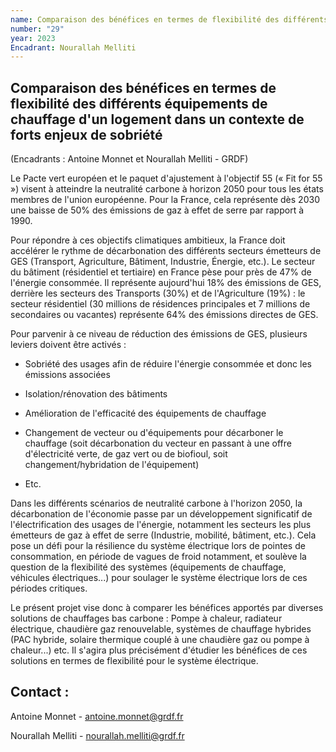 ```yaml
---
name: Comparaison des bénéfices en termes de flexibilité des différents équipements de chauffage
number: "29"
year: 2023
Encadrant: Nourallah Melliti
---
```


## Comparaison des bénéfices en termes de flexibilité des différents équipements de chauffage d'un logement dans un contexte de forts enjeux de sobriété

(Encadrants : Antoine Monnet et Nourallah Melliti - GRDF)

Le Pacte vert européen et le paquet d'ajustement à l'objectif 55 (« Fit
for 55 ») visent à atteindre la neutralité carbone à horizon 2050 pour
tous les états membres de l'union européenne. Pour la France, cela
représente dès 2030 une baisse de 50% des émissions de gaz à effet de
serre par rapport à 1990.

Pour répondre à ces objectifs climatiques ambitieux, la France doit
accélérer le rythme de décarbonation des différents secteurs émetteurs
de GES (Transport, Agriculture, Bâtiment, Industrie, Énergie, etc.). Le
secteur du bâtiment (résidentiel et tertiaire) en France pèse pour près
de 47% de l'énergie consommée. Il représente aujourd'hui 18% des
émissions de GES, derrière les secteurs des Transports (30%) et de
l'Agriculture (19%) : le secteur résidentiel (30 millions de résidences
principales et 7 millions de secondaires ou vacantes) représente 64% des
émissions directes de GES.

Pour parvenir à ce niveau de réduction des émissions de GES, plusieurs
leviers doivent être activés :

-   Sobriété des usages afin de réduire l'énergie consommée et donc les émissions associées

-   Isolation/rénovation des bâtiments

-   Amélioration de l'efficacité des équipements de chauffage

-   Changement de vecteur ou d\'équipements pour décarboner le chauffage (soit décarbonation du vecteur en passant à une offre d\'électricité verte, de gaz vert ou de biofioul, soit changement/hybridation de l'équipement)

-   Etc.

Dans les différents scénarios de neutralité carbone à l'horizon 2050, la
décarbonation de l'économie passe par un développement significatif de
l'électrification des usages de l'énergie, notamment les secteurs les
plus émetteurs de gaz à effet de serre (Industrie, mobilité, bâtiment,
etc.). Cela pose un défi pour la résilience du système électrique lors
de pointes de consommation, en période de vagues de froid notamment, et
soulève la question de la flexibilité des systèmes (équipements de
chauffage, véhicules électriques\...) pour soulager le système
électrique lors de ces périodes critiques.

Le présent projet vise donc à comparer les bénéfices apportés par
diverses solutions de chauffages bas carbone : Pompe à chaleur,
radiateur électrique, chaudière gaz renouvelable, systèmes de chauffage
hybrides (PAC hybride, solaire thermique couplé à une chaudière gaz ou
pompe à chaleur...) etc. Il s\'agira plus précisément d\'étudier les
bénéfices de ces solutions en termes de flexibilité pour le système
électrique.

## Contact :

Antoine Monnet -
[antoine.monnet\@grdf.fr](mailto:antoine.monnet@grdf.fr)

Nourallah Melliti -
[nourallah.melliti\@grdf.fr](mailto:nourallah.melliti@grdf.fr)
